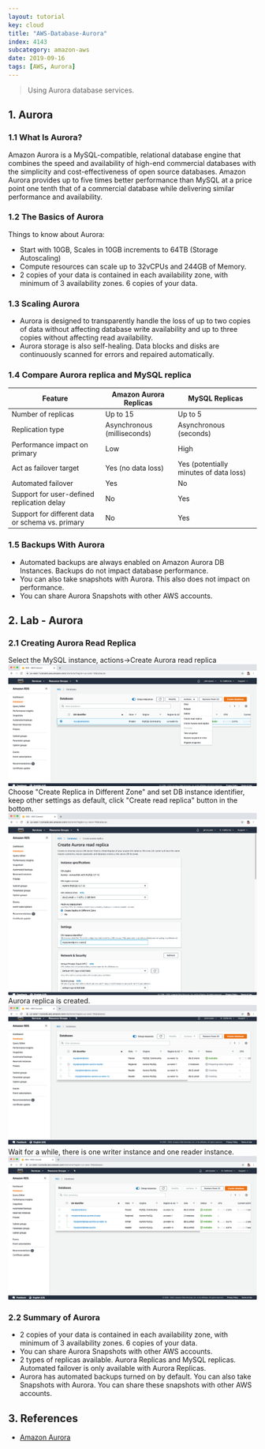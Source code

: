 ```yaml
---
layout: tutorial
key: cloud
title: "AWS-Database-Aurora"
index: 4143
subcategory: amazon-aws
date: 2019-09-16
tags: [AWS, Aurora]
---
```


> Using Aurora database services.

## 1. Aurora
### 1.1 What Is Aurora?
Amazon Aurora is a MySQL-compatible, relational database engine that combines the speed and availability of high-end commercial databases with the simplicity and cost-effectiveness of open source databases. Amazon Aurora provides up to five times better performance than MySQL at a price point one tenth that of a commercial database while delivering similar performance and availability.

### 1.2 The Basics of Aurora
Things to know about Aurora:
* Start with 10GB, Scales in 10GB increments to 64TB (Storage Autoscaling)
* Compute resources can scale up to 32vCPUs and 244GB of Memory.
* 2 copies of your data is contained in each availability zone, with minimum of 3 availability zones. 6 copies of your data.

### 1.3 Scaling Aurora
* Aurora is designed to transparently handle the loss of up to two copies of data without affecting database write availability and up to three copies without affecting read availability.
* Aurora storage is also self-healing. Data blocks and disks are continuously scanned for errors and repaired automatically.

### 1.4 Compare Aurora replica and MySQL replica

Feature                                          |  Amazon Aurora Replicas       | MySQL Replicas
-------------------------------------------------|-------------------------------|-----------------
Number of replicas                               | Up to 15                      | Up to 5
Replication type                                 | Asynchronous (milliseconds)   | Asynchronous (seconds)
Performance impact on primary                    | Low                           | High
Act as failover target                           | Yes (no data loss)            | Yes (potentially minutes of data loss)
Automated failover                               | Yes                           | No
Support for user-defined replication delay       | No                            | Yes
Support for different data or schema vs. primary | No                            | Yes

### 1.5 Backups With Aurora
* Automated backups are always enabled on Amazon Aurora DB Instances. Backups do not impact database performance.
* You can also take snapshots with Aurora. This also does not impact on performance.
* You can share Aurora Snapshots with other AWS accounts.

## 2. Lab - Aurora
### 2.1 Creating Aurora Read Replica
Select the MySQL instance, actions->Create Aurora read replica
![image](/assets/images/cloud/4143/aurora-1.png)
Choose "Create Replica in Different Zone" and set DB instance identifier, keep other settings as default, click "Create read replica" button in the bottom.
![image](/assets/images/cloud/4143/aurora-2.png)
Aurora replica is created.
![image](/assets/images/cloud/4143/aurora-3.png)
Wait for a while, there is one writer instance and one reader instance.
![image](/assets/images/cloud/4143/aurora-4.png)

### 2.2 Summary of Aurora
* 2 copies of your data is contained in each availability zone, with minimum of 3 availability zones. 6 copies of your data.
* You can share Aurora Snapshots with other AWS accounts.
* 2 types of replicas available. Aurora Replicas and MySQL replicas. Automated failover is only available with Aurora Replicas.
* Aurora has automated backups turned on by default. You can also take Snapshots with Aurora. You can share these snapshots with other AWS accounts.

## 3. References
* [Amazon Aurora](https://aws.amazon.com/rds/aurora/)

